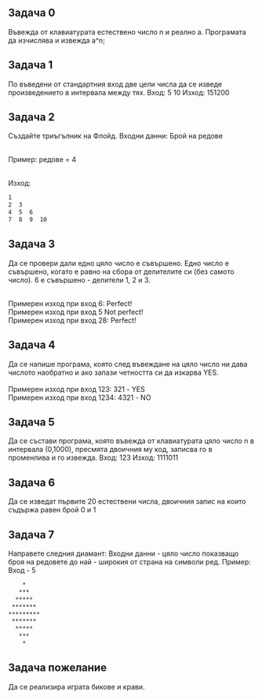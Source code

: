 Задача 0
-------
Въвежда от клавиатурата естествено число n и реално a. Програмата да изчислява и извежда а^n;

Задача 1
-------
По въведени от стандартния вход две цели числа да се изведе произведението в интервала между тях. 
Вход: 5 10
Изход: 151200

Задача 2
-------
Създайте триъгълник на Флойд. Входни данни: Брой на редове 

<br>Пример: редове = 4

<br>Изход: 

```txt
1
2  3
4  5  6
7  8  9  10 
```

Задача 3
-------
Да се провери дали едно цяло число е съвършено. Едно число е съвършено, когато е равно на сбора от делителите си (без самото число). 6 е съвършено - делители 1, 2 и 3.</br></br>

Примерен изход при вход 6: Perfect!</br>
Примерен изход при вход 5 Not perfect!</br>
Примерен изход при вход 28: Perfect!</br>

Задача 4
---------
Да се напише програма, която след въвеждане на цяло число ни дава числото наобратно и ако запази четността си да изкарва YES.</br></br>
Примерен изход при вход 123: 321 - YES </br>
Примерен изход при вход 1234: 4321 - NO </br>

Задача 5
--------
Да се състави програма, която въвежда от клавиатурата цяло число n в интервала (0,1000), пресмята двоичния му код, записва го в променлива и го извежда.
Вход: 123
Изход: 1111011

Задача 6
--------
Да се изведат първите 20 естествени числа, двоичния запис на които съдържа равен брой 0 и 1


Задача 7
--------
Направете следния диамант:
Входни данни - цяло число показващо броя на редовете до най - широкия от страна на символи ред.
Пример: Вход - 5

```txt
    *
   ***
  *****
 *******
*********
 *******
  *****
   ***
    *
```

Задача пожелание
-----------------

Да се реализира играта бикове и крави.